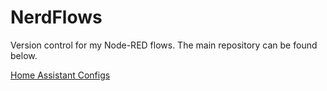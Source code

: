 NerdFlows
=========

Version control for my Node-RED flows. The main repository can be found below.

[Home Assistant Configs](https://github.com/tm24fan8/Home-Assistant-Configs)
